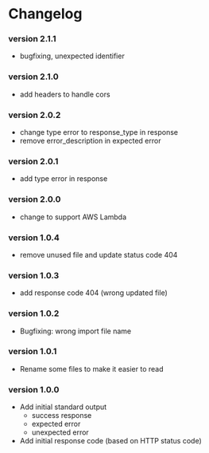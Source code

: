 # Changelog

### version 2.1.1
- bugfixing, unexpected identifier

### version 2.1.0
- add headers to handle cors

### version 2.0.2
- change type error to response_type in response
- remove error_description in expected error

### version 2.0.1
- add type error in response

### version 2.0.0
- change to support AWS Lambda

### version 1.0.4
- remove unused file and update status code 404

### version 1.0.3
- add response code 404 (wrong updated file)

### version 1.0.2
- Bugfixing: wrong import file name

### version 1.0.1
- Rename some files to make it easier to read

### version 1.0.0
- Add initial standard output
  - success response
  - expected error
  - unexpected error
- Add initial response code (based on HTTP status code)
